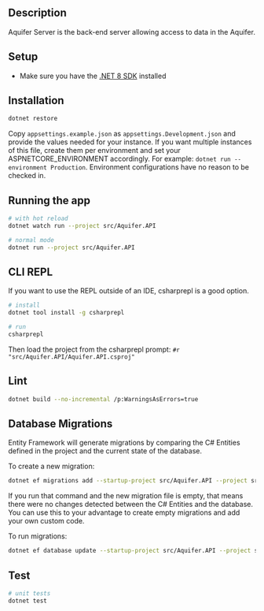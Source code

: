 ## Description

Aquifer Server is the back-end server allowing access to data in the Aquifer.

## Setup

- Make sure you have the [.NET 8 SDK](https://dotnet.microsoft.com/en-us/download/dotnet/8.0) installed

## Installation

```bash
dotnet restore
```
Copy `appsettings.example.json` as `appsettings.Development.json` and provide the values needed for your instance.
If you want multiple instances of this file, create them per environment and set your ASPNETCORE_ENVIRONMENT
accordingly. For example: `dotnet run --environment Production`. Environment configurations have no reason
to be checked in.

## Running the app

```bash
# with hot reload
dotnet watch run --project src/Aquifer.API

# normal mode
dotnet run --project src/Aquifer.API
```

## CLI REPL

If you want to use the REPL outside of an IDE, csharprepl is a good option.

```bash
# install
dotnet tool install -g csharprepl

# run
csharprepl
```

Then load the project from the csharprepl prompt: `#r "src/Aquifer.API/Aquifer.API.csproj"`

## Lint

```bash
dotnet build --no-incremental /p:WarningsAsErrors=true
```

## Database Migrations

Entity Framework will generate migrations by comparing the C# Entities defined
in the project and the current state of the database.

To create a new migration:
```bash
dotnet ef migrations add --startup-project src/Aquifer.API --project src/Aquifer.Data MigrationNameHere
```

If you run that command and the new migration file is empty, that means there
were no changes detected between the C# Entities and the database. You can use
this to your advantage to create empty migrations and add your own custom code.

To run migrations:
```bash
dotnet ef database update --startup-project src/Aquifer.API --project src/Aquifer.Data
```

## Test

```bash
# unit tests
dotnet test
```
